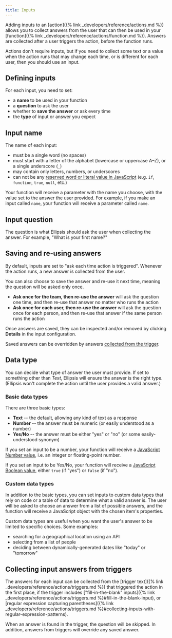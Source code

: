 ```yaml
---
title: Inputs
---
```


Adding inputs to an [action]({% link _developers/reference/actions.md %}) allows you to collect answers from the user that can then be used in your [function]({% link _developers/reference/actions/function.md %}). Answers are collected after a user triggers the action, before the function runs.

Actions don't require inputs, but if you need to collect some text or a value when the action runs that may change each time, or is different for each user, then you should use an input.

## Defining inputs

For each input, you need to set:

- a **name** to be used in your function
- a **question** to ask the user
- whether to **save the answer** or ask every time
- the **type** of input or answer you expect

## Input name

The name of each input:

- must be a single word (no spaces)
- must start with a letter of the alphabet (lowercase or uppercase A–Z), or a single underscore (`_`)
- may contain only letters, numbers, or underscores
- can not be any [reserved word or literal value in JavaScript](https://developer.mozilla.org/en-US/docs/Web/JavaScript/Reference/Lexical_grammar#Keywords) (e.g. `if`, `function`, `true`, `null`, etc.)

Your function will receive a parameter with the name you choose, with the value set to the answer the user provided. For example, if you make an input called `name`, your function will receive a parameter called `name`.

## Input question

The question is what Ellipsis should ask the user when collecting the answer. For example, "What is your first name?"

## Saving and re-using answers

By default, inputs are set to "ask each time action is triggered". Whenever the action runs, a new answer is collected from the user.

You can also choose to save the answer and re-use it next time, meaning the question will be asked only once.

- **Ask once for the team, then re-use the answer** will ask the question one time, and then re-use that answer no matter who runs the action
- **Ask once for each user, then re-use the answer** will ask the question once for each person, and then re-use that answer if the same person runs the action

Once answers are saved, they can be inspected and/or removed by clicking **Details** in the input configuration.

Saved answers can be overridden by answers [collected from the trigger](#collecting-input-answers-from-triggers).

## Data type

You can decide what type of answer the user must provide. If set to something other than _Text_, Ellipsis will ensure the answer is the right type. (Ellipsis won't complete the action until the user provides a valid answer.)

### Basic data types

There are three basic types:

- **Text** -- the default, allowing any kind of text as a response
- **Number** -- the answer must be numeric (or easily understood as a number)
- **Yes/No** -- the answer must be either "yes" or "no" (or some easily-understood synonym)

If you set an input to be a number, your function will receive a [JavaScript Number value](https://developer.mozilla.org/en-US/docs/Web/JavaScript/Reference/Global_Objects/Number), i.e. an integer or floating-point number.

If you set an input to be Yes/No, your function will receive a [JavaScript Boolean value](https://developer.mozilla.org/en-US/docs/Web/JavaScript/Reference/Global_Objects/Boolean), either `true` (if "yes") or `false` (if "no").

### Custom data types

In addition to the basic types, you can set inputs to custom data types that rely on code or a table of data to determine what a valid answer is. The user will be asked to choose an answer from a list of possible answers, and the function will receive a JavaScript object with the chosen item's properties.

Custom data types are useful when you want the user's answer to be limited to specific choices. Some examples:

- searching for a geographical location using an API
- selecting from a list of people
- deciding between dynamically-generated dates like "today" or "tomorrow"

## Collecting input answers from triggers

The answers for each input can be collected from the [trigger text]({% link _developers/reference/actions/triggers.md %}) that triggered the action in the first place, if the trigger includes ["fill-in-the-blank" inputs]({% link _developers/reference/actions/triggers.md %}#fill-in-the-blank-input), or [regular expression capturing parentheses]({% link _developers/reference/actions/triggers.md %}#collecting-inputs-with-regular-expression-patterns).

When an answer is found in the trigger, the question will be skipped. In addition, answers from triggers will override any saved answer.
